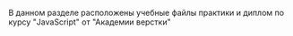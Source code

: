 В данном разделе расположены учебные файлы практики и диплом по курсу "JavaScript" от "Академии верстки"
